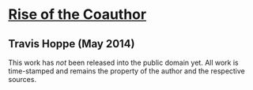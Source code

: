 # [Rise of the Coauthor](http://thoppe.github.io/Rise-of-the-Coauthor/#/)

## Travis Hoppe (May 2014)

This work has *not* been released into the public domain yet. All work is time-stamped and remains the property of the author and the respective sources.